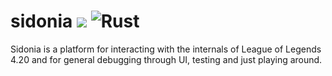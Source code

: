 # sidonia ![](https://tokei.rs/b1/github/sidonia-420/sidonia) ![Rust](https://github.com/sidonia-420/sidonia/workflows/Rust/badge.svg)
Sidonia is a platform for interacting with the internals of League of Legends 4.20 and for general debugging through UI, testing and just playing around.



